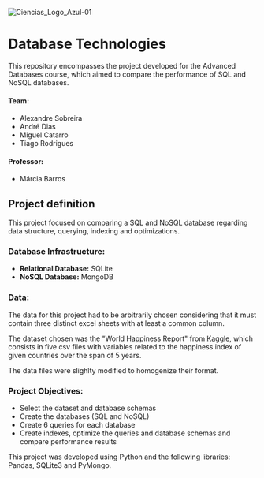 ![Ciencias_Logo_Azul-01](https://user-images.githubusercontent.com/106987072/228209396-a8737601-f28f-486e-8566-918709663369.png)


# Database Technologies
This repository encompasses the project developed for the Advanced Databases course, which aimed to compare the performance of SQL and NoSQL databases.


#### Team:
- Alexandre Sobreira
- André Dias
- Miguel Catarro
- Tiago Rodrigues

#### Professor: 
- Márcia Barros


## Project definition
This project focused on comparing a SQL and NoSQL database regarding data structure, querying, indexing and optimizations.

### Database Infrastructure:
- **Relational Database:** SQLite
- **NoSQL Database:** MongoDB

### Data:
The data for this project had to be arbitrarily chosen considering that it must contain three distinct excel sheets with at least a common column.

The dataset chosen was the "World Happiness Report" from [Kaggle](https://www.kaggle.com/datasets/unsdsn/world-happiness), which consists in five csv files with variables related to the happiness index of given countries over the span of 5 years.

The data files were slighlty modified to homogenize their format.

### Project Objectives:
- Select the dataset and database schemas
- Create the databases (SQL and NoSQL)
- Create 6 queries for each database
- Create indexes, optimize the queries and database schemas and compare performance results

This project was developed using Python and the following libraries: Pandas, SQLite3 and PyMongo.
